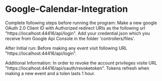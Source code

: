 ﻿# Google-Calendar-Integration
 
Complete following steps before running the program:
Make a new google OAuth 2.0 Client ID with Authorized redirect URIs as the following url "https://localhost:44416/api/login".
Add your credential.json which you receive from Google Api Console in the folder 'controllers/files'.

After Initial run:
Before making any event visit following URL "https://localhost:44416/api/login".

Additional Information:
In order to revoke the account privileges visite URL "https://localhost:44416/api/oauth/revoketoken".
Tokens refresh when making a new event and a tolen lasts 1 hour.
